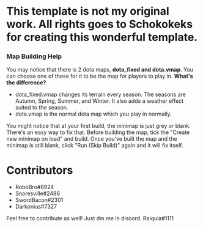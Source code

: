# This template is not my original work. All rights goes to Schokokeks for creating this wonderful template.

### Map Building Help
You may notice that there is 2 dota maps, **dota_fixed and dota.vmap**. You can choose one of these for it to be the map for players to play in.
**What's the difference?**
- dota_fixed.vmap changes its terrain every season. The seasons are Autumn, Spring, Summer, and Winter. It also adds a weather effect suited to the season.
- dota.vmap is the normal dota map which you play in normally.

You might notice that at your first build, the minimap is just grey or blank. There's an easy way to fix that. Before building the map, tick the "Create new minimap on load" and build. Once you've built the map and the minimap is still blank, click "Run (Skip Build)" again and it will fix itself.


# Contributors
- RoboBro#8924
- Snoresville#2486
- SwordBacon#2301
- Darkonius#7327

Feel free to contribute as well! Just dm me in discord. Raiquia#1111

